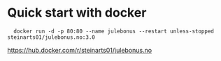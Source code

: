# Quick start with docker
```
  docker run -d -p 80:80 --name julebonus --restart unless-stopped steinarts01/julebonus.no:3.0
```

https://hub.docker.com/r/steinarts01/julebonus.no
